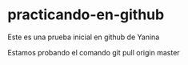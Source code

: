 practicando-en-github
=====================

Este es una prueba inicial en github de Yanina

Estamos probando el comando git pull origin master
